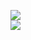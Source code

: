[![](https://img.shields.io/badge/Made%20With-Github%20Spray-lightgrey.svg?style=for-the-badge&logo=github)](https://github.com/Annihil/github-spray#1784)  
[![](https://i.imgur.com/2DrTn0Z.gif)](https://github.com/Annihil/github-spray)